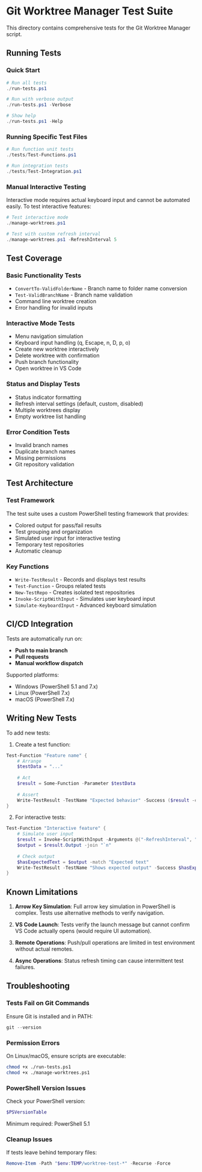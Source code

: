 # Git Worktree Manager Test Suite

This directory contains comprehensive tests for the Git Worktree Manager script.

## Running Tests

### Quick Start
```powershell
# Run all tests
./run-tests.ps1

# Run with verbose output
./run-tests.ps1 -Verbose

# Show help
./run-tests.ps1 -Help
```

### Running Specific Test Files
```powershell
# Run function unit tests
./tests/Test-Functions.ps1

# Run integration tests
./tests/Test-Integration.ps1
```

### Manual Interactive Testing
Interactive mode requires actual keyboard input and cannot be automated easily. To test interactive features:
```powershell
# Test interactive mode
./manage-worktrees.ps1

# Test with custom refresh interval
./manage-worktrees.ps1 -RefreshInterval 5
```

## Test Coverage

### Basic Functionality Tests
- `ConvertTo-ValidFolderName` - Branch name to folder name conversion
- `Test-ValidBranchName` - Branch name validation
- Command line worktree creation
- Error handling for invalid inputs

### Interactive Mode Tests
- Menu navigation simulation
- Keyboard input handling (q, Escape, n, D, p, o)
- Create new worktree interactively
- Delete worktree with confirmation
- Push branch functionality
- Open worktree in VS Code

### Status and Display Tests
- Status indicator formatting
- Refresh interval settings (default, custom, disabled)
- Multiple worktrees display
- Empty worktree list handling

### Error Condition Tests
- Invalid branch names
- Duplicate branch names
- Missing permissions
- Git repository validation

## Test Architecture

### Test Framework
The test suite uses a custom PowerShell testing framework that provides:
- Colored output for pass/fail results
- Test grouping and organization
- Simulated user input for interactive testing
- Temporary test repositories
- Automatic cleanup

### Key Functions
- `Write-TestResult` - Records and displays test results
- `Test-Function` - Groups related tests
- `New-TestRepo` - Creates isolated test repositories
- `Invoke-ScriptWithInput` - Simulates user keyboard input
- `Simulate-KeyboardInput` - Advanced keyboard simulation

## CI/CD Integration

Tests are automatically run on:
- **Push to main branch**
- **Pull requests**
- **Manual workflow dispatch**

Supported platforms:
- Windows (PowerShell 5.1 and 7.x)
- Linux (PowerShell 7.x)
- macOS (PowerShell 7.x)

## Writing New Tests

To add new tests:

1. Create a test function:
```powershell
Test-Function "Feature name" {
    # Arrange
    $testData = "..."
    
    # Act
    $result = Some-Function -Parameter $testData
    
    # Assert
    Write-TestResult -TestName "Expected behavior" -Success ($result -eq "expected")
}
```

2. For interactive tests:
```powershell
Test-Function "Interactive feature" {
    # Simulate user input
    $result = Invoke-ScriptWithInput -Arguments @("-RefreshInterval", "0") -Inputs @("n", "branch-name", "q")
    $output = $result.Output -join "`n"
    
    # Check output
    $hasExpectedText = $output -match "Expected text"
    Write-TestResult -TestName "Shows expected output" -Success $hasExpectedText
}
```

## Known Limitations

1. **Arrow Key Simulation**: Full arrow key simulation in PowerShell is complex. Tests use alternative methods to verify navigation.

2. **VS Code Launch**: Tests verify the launch message but cannot confirm VS Code actually opens (would require UI automation).

3. **Remote Operations**: Push/pull operations are limited in test environment without actual remotes.

4. **Async Operations**: Status refresh timing can cause intermittent test failures.

## Troubleshooting

### Tests Fail on Git Commands
Ensure Git is installed and in PATH:
```powershell
git --version
```

### Permission Errors
On Linux/macOS, ensure scripts are executable:
```bash
chmod +x ./run-tests.ps1
chmod +x ./manage-worktrees.ps1
```

### PowerShell Version Issues
Check your PowerShell version:
```powershell
$PSVersionTable
```
Minimum required: PowerShell 5.1

### Cleanup Issues
If tests leave behind temporary files:
```powershell
Remove-Item -Path "$env:TEMP/worktree-test-*" -Recurse -Force
```